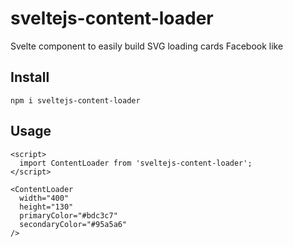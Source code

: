 # sveltejs-content-loader

Svelte component to easily build SVG loading cards Facebook like

## Install

```
npm i sveltejs-content-loader
```

## Usage

```
<script>
  import ContentLoader from 'sveltejs-content-loader';
</script>

<ContentLoader
  width="400"
  height="130"
  primaryColor="#bdc3c7"
  secondaryColor="#95a5a6"
/>
```
